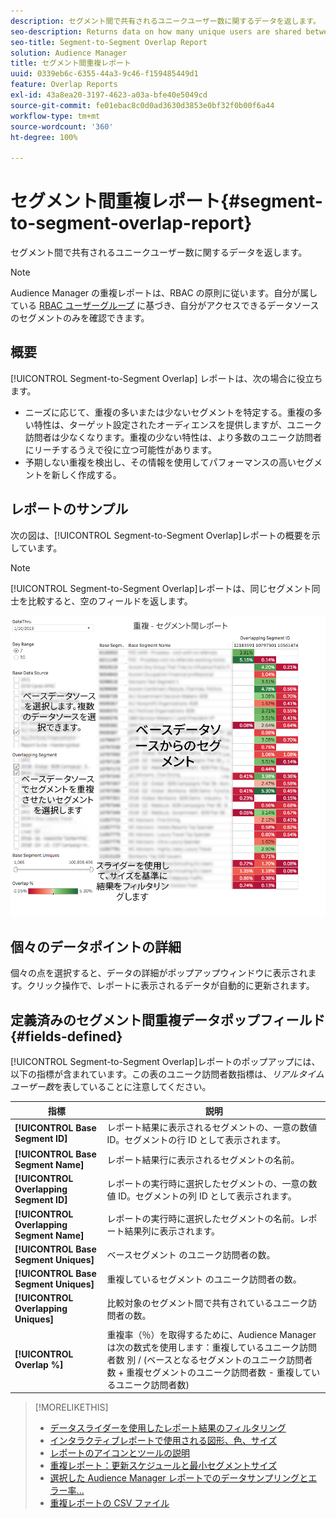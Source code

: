 ```yaml
---
description: セグメント間で共有されるユニークユーザー数に関するデータを返します。
seo-description: Returns data on how many unique users are shared between your segments.
seo-title: Segment-to-Segment Overlap Report
solution: Audience Manager
title: セグメント間重複レポート
uuid: 0339eb6c-6355-44a3-9c46-f159485449d1
feature: Overlap Reports
exl-id: 43a8ea20-3197-4623-a03a-bfe40e5049cd
source-git-commit: fe01ebac8c0d0ad3630d3853e0bf32f0b00f6a44
workflow-type: tm+mt
source-wordcount: '360'
ht-degree: 100%

---
```


# セグメント間重複レポート{#segment-to-segment-overlap-report}

セグメント間で共有されるユニークユーザー数に関するデータを返します。

>[!NOTE]
>
>Audience Manager の重複レポートは、RBAC の原則に従います。自分が属している [RBAC ユーザーグループ](/help/using/features/administration/administration-overview.md) に基づき、自分がアクセスできるデータソースのセグメントのみを確認できます。

<!-- 

c_segment_segment_overlap.xml

 -->

## 概要

[!UICONTROL Segment-to-Segment Overlap] レポートは、次の場合に役立ちます。

* ニーズに応じて、重複の多いまたは少ないセグメントを特定する。重複の多い特性は、ターゲット設定されたオーディエンスを提供しますが、ユニーク訪問者は少なくなります。重複の少ない特性は、より多数のユニーク訪問者にリーチするうえで役に立つ可能性があります。
* 予期しない重複を検出し、その情報を使用してパフォーマンスの高いセグメントを新しく作成する。

## レポートのサンプル

次の図は、[!UICONTROL Segment-to-Segment Overlap]レポートの概要を示しています。

>[!NOTE]
>
>[!UICONTROL Segment-to-Segment Overlap]レポートは、同じセグメント同士を比較すると、空のフィールドを返します。

![](assets/segment-to-segment-overlap.png)

## 個々のデータポイントの詳細

個々の点を選択すると、データの詳細がポップアップウィンドウに表示されます。クリック操作で、レポートに表示されるデータが自動的に更新されます。

## 定義済みのセグメント間重複データポップフィールド {#fields-defined}

<!-- 

r_s2s_data_pop.xml

 -->

[!UICONTROL Segment-to-Segment Overlap]レポートのポップアップには、以下の指標が含まれています。この表のユニーク訪問者数指標は、*リアルタイムユーザー数*&#x200B;を表していることに注意してください。

| 指標 | 説明 |
|---|---|
| **[!UICONTROL Base Segment ID]** | レポート結果に表示されるセグメントの、一意の数値 ID。セグメントの行 ID として表示されます。 |
| **[!UICONTROL Base Segment Name]** | レポート結果行に表示されるセグメントの名前。 |
| **[!UICONTROL Overlapping Segment ID]** | レポートの実行時に選択したセグメントの、一意の数値 ID。セグメントの列 ID として表示されます。 |
| **[!UICONTROL Overlapping Segment Name]** | レポートの実行時に選択したセグメントの名前。レポート結果列に表示されます。 |
| **[!UICONTROL Base Segment Uniques]** | ベースセグメント のユニーク訪問者の数。 |
| **[!UICONTROL Base Segment Uniques]** | 重複しているセグメント のユニーク訪問者の数。 |
| **[!UICONTROL Overlapping Uniques]** | 比較対象のセグメント間で共有されているユニーク訪問者の数。 |
| **[!UICONTROL Overlap %]** | 重複率（％）を取得するために、Audience Manager は次の数式を使用します：重複しているユニーク訪問者数 別 / (ベースとなるセグメントのユニーク訪問者数 + 重複セグメントのユニーク訪問者数 - 重複しているユニーク訪問者数) |



>[!MORELIKETHIS]
>
>* [データスライダーを使用したレポート結果のフィルタリング](../../reporting/dynamic-reports/data-sliders.md)
>* [インタラクティブレポートで使用される図形、色、サイズ](../../reporting/dynamic-reports/interactive-report-technology.md#shapes-colors-sizes)
>* [レポートのアイコンとツールの説明](../../reporting/dynamic-reports/interactive-report-technology.md#icons-tools-explained)
>* [重複レポート：更新スケジュールと最小セグメントサイズ](../../reporting/dynamic-reports/overlap-minimum-segment-size.md)
>* [選択した Audience Manager レポートでのデータサンプリングとエラー率...](../../reporting/report-sampling.md)
>* [重複レポートの CSV ファイル](../../reporting/dynamic-reports/overlap-csv-files.md)
